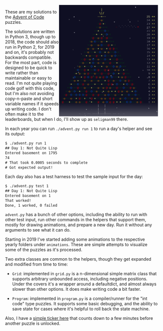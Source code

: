 <img align="right" width="326" height="367" src="https://raw.githubusercontent.com/seligman/aoc/master/other/tree.png">

These are my solutions to the [Advent of Code](https://adventofcode.com/) puzzles.

The solutions are written in Python 3, though up to 2018, the code should also run in Python 2, for 2019 and on, it's probably not backwards compatible.  For the most part, code is designed to be quick to write rather than maintainable or easy to read.  I'm not quite playing code golf with this code, but I'm also not avoiding copy-n-paste and short variable names if it speeds up writing code.  I don't often make it to the leaderboards, but when I do, I'll show up as `seligman99` there.

In each year you can run `./advent.py run 1` to run a day's helper and see its output:

```
$ ./advent.py run 1
## Day 1: Not Quite Lisp
Entered basement on 1795
74
# That took 0.0005 seconds to complete
# Got expected output!
```

Each day also has a test harness to test the sample input for the day:

```
$ ./advent.py test 1
## Day 1: Not Quite Lisp
Entered basement on 1
That worked!
Done, 1 worked, 0 failed
```

`advent.py` has a bunch of other options, including the ability to run with other test input, run other commands in the helpers that support them, mostly for drawing animations, and prepare a new day.  Run it without any arguments to see what it can do.

Starting in 2019 I've started adding some animations to the respective yearly folders under `animations`.  These are simple attempts to visualize some of the puzzles as it's processed.

Two extra classes are common to the helpers, though they get expanded and modified from time to time:

* `Grid`: implemented in `grid.py` is a n-dimensional simple matrix class that supports arbitrary unbounded access, including negative positions.  Under the covers it's a wrapper around a defaultdict, and almost always slower than other options.  It does make writing code a bit faster.

* `Program`: implemented in `program.py` is a compiler/runner for the "int code" type puzzles.  It supports some basic debugging, and the ability to save state for cases where it's helpful to roll back the state machine. 

Also, I have a [simple ticker here](https://seligman.github.io/aoc_ticker.html) that counts down to a few minutes before another puzzle is unlocked.